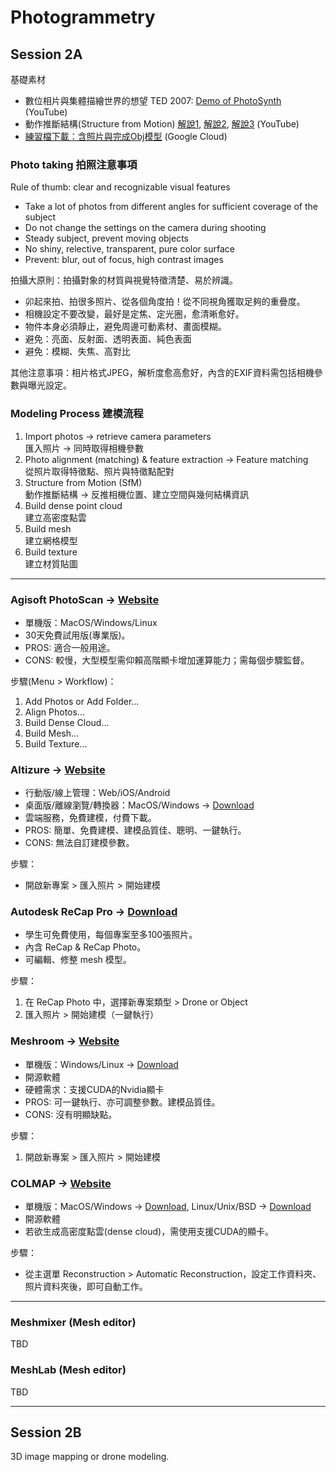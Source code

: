 # Photogrammetry

## Session 2A

基礎素材
* 數位相片與集體描繪世界的想望 TED 2007: [Demo of PhotoSynth](https://www.ted.com/talks/blaise_aguera_y_arcas_demos_photosynth) (YouTube)
* 動作推斷結構(Structure from Motion) [解說1](https://www.youtube.com/watch?v=i7ierVkXYa8), [解說2](https://www.youtube.com/watch?v=JJ6szGs6mUo), [解說3](https://www.youtube.com/watch?v=5ceiOd8Yx3g) (YouTube)
* [練習檔下載：含照片與完成Obj模型](https://drive.google.com/open?id=1fUwpXxOF5bZ7r-NL2cx3kXOfNyrwwxbk) (Google Cloud)

### Photo taking 拍照注意事項

Rule of thumb: clear and recognizable visual features

* Take a lot of photos from different angles for sufficient coverage of the subject
* Do not change the settings on the camera during shooting
* Steady subject, prevent moving objects
* No shiny, relective, transparent, pure color surface
* Prevent: blur, out of focus, high contrast images

拍攝大原則：拍攝對象的材質與視覺特徵清楚、易於辨識。

* 卯起來拍、拍很多照片、從各個角度拍！從不同視角獲取足夠的重疊度。
* 相機設定不要改變，最好是定焦、定光圈，愈清晰愈好。
* 物件本身必須靜止，避免周邊可動素材、畫面模糊。
* 避免：亮面、反射面、透明表面、純色表面
* 避免：模糊、失焦、高對比

其他注意事項：相片格式JPEG，解析度愈高愈好，內含的EXIF資料需包括相機參數與曝光設定。

### Modeling Process 建模流程

1. Import photos &rarr; retrieve camera parameters \
   匯入照片 &rarr; 同時取得相機參數
2. Photo alignment (matching) & feature extraction &rarr; Feature matching \
   從照片取得特徵點、照片與特徵點配對
3. Structure from Motion (SfM) \
   動作推斷結構 &rarr; 反推相機位置、建立空間與幾何結構資訊
4. Build dense point cloud \
   建立高密度點雲
5. Build mesh \
   建立網格模型
6. Build texture \
   建立材質貼圖

----
### Agisoft PhotoScan &rarr; [Website](http://www.agisoft.com)

* 單機版：MacOS/Windows/Linux
* 30天免費試用版(專業版)。
* PROS: 適合一般用途。
* CONS: 較慢，大型模型需仰賴高階顯卡增加運算能力；需每個步驟監督。

步驟(Menu > Workflow)：
1. Add Photos or Add Folder...
1. Align Photos...
1. Build Dense Cloud...
1. Build Mesh...
1. Build Texture...

### Altizure &rarr; [Website](https://www.altizure.com)

* 行動版/線上管理：Web/iOS/Android
* 桌面版/離線瀏覽/轉換器：MacOS/Windows &rarr; [Download](https://www.altizure.com/desktop)
* 雲端服務，免費建模，付費下載。
* PROS: 簡單、免費建模、建模品質佳、聰明、一鍵執行。
* CONS: 無法自訂建模參數。

步驟：
* 開啟新專案 > 匯入照片 > 開始建模

### Autodesk ReCap Pro &rarr; [Download](https://www.autodesk.com/education/free-software/recap-pro)

* 學生可免費使用，每個專案至多100張照片。
* 內含 ReCap & ReCap Photo。
* 可編輯、修整 mesh 模型。

步驟：
1. 在 ReCap Photo 中，選擇新專案類型 > Drone or Object
1. 匯入照片 > 開始建模（一鍵執行）

### Meshroom &rarr; [Website](https://alicevision.github.io)

* 單機版：Windows/Linux &rarr; [Download](https://github.com/alicevision/meshroom/releases/tag/v2018.1.0)
* 開源軟體
* 硬體需求：支援CUDA的Nvidia顯卡
* PROS: 可一鍵執行、亦可調整參數。建模品質佳。
* CONS: 沒有明顯缺點。

步驟：
1. 開啟新專案 > 匯入照片 > 開始建模

### COLMAP &rarr; [Website](https://colmap.github.io)

* 單機版：MacOS/Windows &rarr; [Download](https://github.com/colmap/colmap/releases), Linux/Unix/BSD &rarr; [Download](https://repology.org/metapackage/colmap/versions)
* 開源軟體
* 若欲生成高密度點雲(dense cloud)，需使用支援CUDA的顯卡。

步驟：
* 從主選單 Reconstruction > Automatic Reconstruction，設定工作資料夾、照片資料夾後，即可自動工作。

----
### Meshmixer (Mesh editor)

TBD

### MeshLab (Mesh editor)

TBD

----
## Session 2B

3D image mapping or drone modeling.
